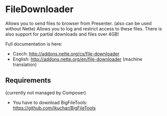 FileDownloader
==============

Allows you to send files to browser from Presenter. (also can be used without Nette) Allows you to log and restrict access to these files. There is also support for partial downloads and files over 4GB!

Full documentation is here:
- Czech: http://addons.nette.org/cs/file-downloader
- English: http://addons.nette.org/en/file-downloader (machine translation)

Requirements
------------
(currently not managed by Composer)
- You have to download BigFileTools: https://github.com/jkuchar/BigFileTools